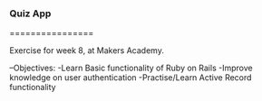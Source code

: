 ### Quiz App

================

Exercise for week 8, at Makers Academy.

–Objectives:
  -Learn Basic functionality of Ruby on Rails
  -Improve knowledge on user authentication
  -Practise/Learn Active Record functionality
